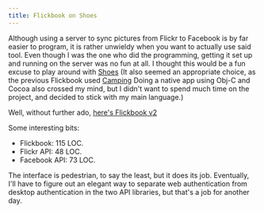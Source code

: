 ```yaml
---
title: Flickbook on Shoes
---
```

Although using a server to sync pictures from Flickr to Facebook is by far easier to program, it is rather unwieldy when you want to actually use said tool. Even though I was the one who did the programming, getting it set up and running on the server was no fun at all. I thought this would be a fun excuse to play around with [Shoes](http://shoooes.net/.) (It also seemed an appropriate choice, as the previous Flickbook used [Camping](http://github.com/why/camping/tree/master.) Doing a native app using Obj-C and Cocoa also crossed my mind, but I didn't want to spend much time on the project, and decided to stick with my main language.)

Well, without further ado, [here's Flickbook v2](http://github.com/kejadlen/flickbook/tree/master.)

Some interesting bits:

* Flickbook: 115 LOC.
* Flickr API: 48 LOC.
* Facebook API: 73 LOC.

The interface is pedestrian, to say the least, but it does its job. Eventually, I'll have to figure out an elegant way to separate web authentication from desktop authentication in the two API libraries, but that's a job for another day.

